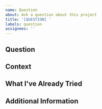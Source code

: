```yaml
---
name: Question
about: Ask a question about this project
title: '[QUESTION] '
labels: question
assignees: ''
---
```


## Question
<!-- Clearly state your question -->

## Context
<!-- Provide any relevant context that might help us better understand and answer your question -->

## What I've Already Tried
<!-- If applicable, describe what you've already looked into or attempted -->

## Additional Information
<!-- Add any other information or screenshots that might be helpful -->